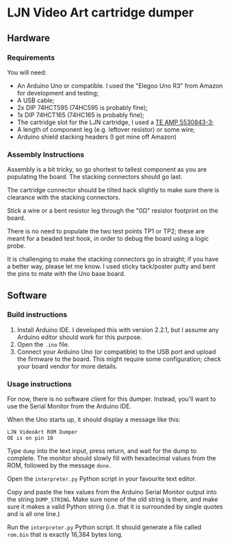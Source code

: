 # LJN Video Art cartridge dumper
## Hardware
### Requirements
You will need:
 - An Arduino Uno or compatible. I used the "Elegoo Uno R3" from Amazon for development and testing;
 - A USB cable;
 - 2x DIP 74HCT595 (74HC595 is probably fine);
 - 1x DIP 74HCT165 (74HC165 is probably fine);
 - The cartridge slot for the LJN cartridge, I used a [TE AMP 5530843-3](https://www.te.com/usa-en/product-5530843-3.html);
 - A length of component leg (e.g. leftover resistor) or some wire;
 - Arduino shield stacking headers (I got mine off Amazon)

### Assembly Instructions
Assembly is a bit tricky, so go shortest to tallest component as you are populating the board. The stacking connectors should go last.

The cartridge connector should be tilted back slightly to make sure there is clearance with the stacking connectors.

Stick a wire or a bent resistor leg through the "0Ω" resistor footprint on the board.

There is no need to populate the two test points TP1 or TP2; these are meant for a beaded test hook, in order to debug the board using a logic probe.

It is challenging to make the stacking connectors go in straight; if you have a better way, please let me know. I used sticky tack/poster putty and bent the pins to mate with the Uno base board.

## Software
### Build instructions
 1. Install Arduino IDE. I developed this with version 2.2.1, but I assume any Arduino editor should work for this purpose.
 2. Open the `.ino` file.
 3. Connect your Arduino Uno (or compatible) to the USB port and upload the firmware to the board. This might require some configuration; check your board vendor for more details.

### Usage instructions
For now, there is no software client for this dumper. Instead, you'll want to use the Serial Monitor from the Arduino IDE.

When the Uno starts up, it should display a message like this:

```
LJN VideoArt ROM Dumper
OE is on pin 10
```

Type `dump` into the text input, press return, and wait for the dump to complete. The monitor should slowly fill with hexadecimal values from the ROM, followed by the message `done.`

Open the `interpreter.py` Python script in your favourite text editor.

Copy and paste the hex values from the Arduino Serial Monitor output into the string `DUMP_STRING`. Make sure none of the old string is there, and make sure it makes a valid Python string (i.e. that it is surrounded by single quotes and is all one line.)

Run the `interpreter.py` Python script. It should generate a file called `rom.bin` that is exactly 16,384 bytes long.
